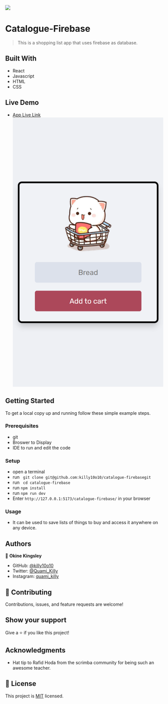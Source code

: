 ![](https://img.shields.io/badge/Quami-Killy-blue)

# Catalogue-Firebase

> This is a shopping list app that uses firebase as database. 

## Built With

- React
- Javascript
- HTML
- CSS

## Live Demo

- [App Live Link]()
 ![Alt text](./app.png?raw=true "Optional Title")


## Getting Started

To get a local copy up and running follow these simple example steps.

### Prerequisites

- git
- Broswer to Display
- IDE to run and edit the code

### Setup

- open a terminal
- run ` git clone git@github.com:killy10o10/catalogue-firebasegit`
- run ` cd catalogue-firebase`
- run `npm install`
- run `npm run dev`
- Enter `http://127.0.0.1:5173/catalogue-firebase/` in your browser

### Usage

- It can be used to save lists of things to buy and access it anywhere on any device.

## Authors

👤 **Okine Kingsley**

- GitHub: [@killy10o10](https://github.com/killy10o10)
- Twitter: [@Quami_Killy](https://twitter.com/Quami_Killy)
- Instagram: [quami_killy](https://www.instagram.com/quami_killy/)


## 🤝 Contributing

Contributions, issues, and feature requests are welcome!

## Show your support

Give a ⭐️ if you like this project!

## Acknowledgments

- Hat tip to Rafid Hoda from the scrimba community for being such an awesome teacher.

## 📝 License

This project is [MIT](./LICENSE) licensed.
